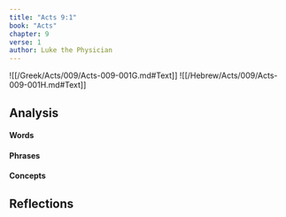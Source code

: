 ```yaml
---
title: "Acts 9:1"
book: "Acts"
chapter: 9
verse: 1
author: Luke the Physician
---
```

![[/Greek/Acts/009/Acts-009-001G.md#Text]]
![[/Hebrew/Acts/009/Acts-009-001H.md#Text]]

## Analysis

#### Words

#### Phrases

#### Concepts

## Reflections
